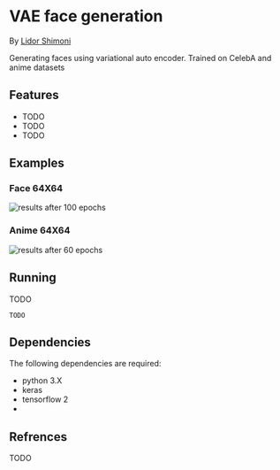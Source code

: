 # VAE face generation
By [Lidor Shimoni](https://github.com/lidorshimoni)

Generating faces using variational auto encoder.
Trained on CelebA and anime datasets

## Features
* TODO
* TODO
* TODO


## Examples


### Face 64X64
![results after 100 epochs](etc/face.jpg "results after 100 epochs" ) 


### Anime 64X64
![results after 60 epochs](etc/anime.jpg "results after 60 epochs" ) 


## Running
TODO
<!--For a simulation with joystick controller use:-->


```
TODO
```


<!--For a simulation with move_base controller use:-->


<!--```-->
<!--roslaunch move_base_slam.launch-->
<!--```-->

<!--For autonomous exploration use:-->


<!--```-->
<!--roslaunch lite_exploration.launch-->
<!--```-->


## Dependencies
The following dependencies are required:
* python 3.X
* keras
* tensorflow 2
* 
<!--### Optional-->
<!--* Explore_lite-->

 ## Refrences 
 TODO
